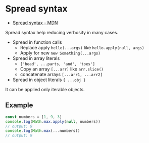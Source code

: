 # Spread syntax

- [Spread syntax - MDN](https://developer.mozilla.org/en-US/docs/Web/JavaScript/Reference/Operators/Spread_syntax)

Spread syntax help reducing verbosity in many cases.

- Spread in function calls
  - Replace apply `hello(...args)` like `hello.apply(null, args)`
  - Apply for new `new Something(...args)`
- Spread in array literals
  - `['head', ...parts, 'and', 'toes']`
  - Copy an array `[...arr]` like `arr.slice()`
  - concatenate arrays `[...arr1, ...arr2]`
- Spread in object literals `{ ...obj }`

It can be applied only iterable objects.

## Example

```js
const numbers = [1, 9, 3]
console.log(Math.max.apply(null, numbers))
// output: 9
console.log(Math.max(...numbers))
// output: 9
```

